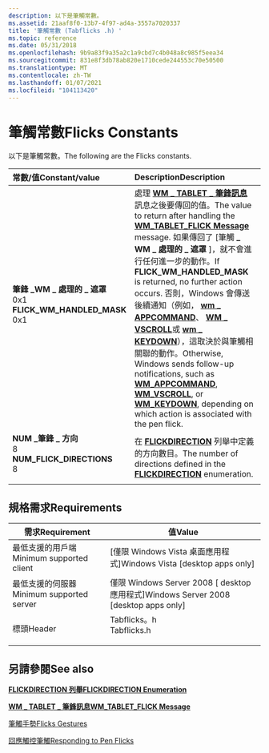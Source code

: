 ```yaml
---
description: 以下是筆觸常數。
ms.assetid: 21aaf8f0-13b7-4f97-ad4a-3557a7020337
title: '筆觸常數 (Tabflicks .h) '
ms.topic: reference
ms.date: 05/31/2018
ms.openlocfilehash: 9b9a83f9a35a2c1a9cbd7c4b048a8c985f5eea34
ms.sourcegitcommit: 831e8f3db78ab820e1710cede244553c70e50500
ms.translationtype: MT
ms.contentlocale: zh-TW
ms.lasthandoff: 01/07/2021
ms.locfileid: "104113420"
---
```

# <a name="flicks-constants"></a><span data-ttu-id="64d58-103">筆觸常數</span><span class="sxs-lookup"><span data-stu-id="64d58-103">Flicks Constants</span></span>

<span data-ttu-id="64d58-104">以下是筆觸常數。</span><span class="sxs-lookup"><span data-stu-id="64d58-104">The following are the Flicks constants.</span></span>



| <span data-ttu-id="64d58-105">常數/值</span><span class="sxs-lookup"><span data-stu-id="64d58-105">Constant/value</span></span>                                                                                                                                                                                                                                   | <span data-ttu-id="64d58-106">Description</span><span class="sxs-lookup"><span data-stu-id="64d58-106">Description</span></span>                                                                                                                                                                                                                                                                                                                                                                                                                                                           |
|:-------------------------------------------------------------------------------------------------------------------------------------------------------------------------------------------------------------------------------------------------|:----------------------------------------------------------------------------------------------------------------------------------------------------------------------------------------------------------------------------------------------------------------------------------------------------------------------------------------------------------------------------------------------------------------------------------------------------------------------|
| <span id="FLICK_WM_HANDLED_MASK"></span><span id="flick_wm_handled_mask"></span><dl> <span data-ttu-id="64d58-107"><dt>**筆鋒 \_WM \_ 處理的 \_ 遮罩**</dt> <dt>0x1</dt></span><span class="sxs-lookup"><span data-stu-id="64d58-107"><dt>**FLICK\_WM\_HANDLED\_MASK**</dt> <dt>0x1</dt></span></span> </dl> | <span data-ttu-id="64d58-108">處理 [**WM \_ TABLET \_ 筆鋒訊息**](wm-tablet-flick-message.md) 訊息之後要傳回的值。</span><span class="sxs-lookup"><span data-stu-id="64d58-108">The value to return after handling the [**WM\_TABLET\_FLICK Message**](wm-tablet-flick-message.md) message.</span></span> <span data-ttu-id="64d58-109">如果傳回了 [筆觸 **\_ WM \_ 處理的 \_ 遮罩** ]，就不會進行任何進一步的動作。</span><span class="sxs-lookup"><span data-stu-id="64d58-109">If **FLICK\_WM\_HANDLED\_MASK** is returned, no further action occurs.</span></span> <span data-ttu-id="64d58-110">否則，Windows 會傳送後續通知（例如， [**wm \_ APPCOMMAND**](/windows/desktop/inputdev/wm-appcommand)、 [**WM \_ VSCROLL**](/windows/desktop/Controls/wm-vscroll)或 [**wm \_ KEYDOWN**](/windows/desktop/inputdev/wm-keydown)），這取決於與筆觸相關聯的動作。</span><span class="sxs-lookup"><span data-stu-id="64d58-110">Otherwise, Windows sends follow-up notifications, such as [**WM\_APPCOMMAND**](/windows/desktop/inputdev/wm-appcommand), [**WM\_VSCROLL**](/windows/desktop/Controls/wm-vscroll), or [**WM\_KEYDOWN**](/windows/desktop/inputdev/wm-keydown), depending on which action is associated with the pen flick.</span></span> <br/> |
| <span id="NUM_FLICK_DIRECTIONS"></span><span id="num_flick_directions"></span><dl> <span data-ttu-id="64d58-111"><dt>**NUM \_筆鋒 \_ 方向**</dt> <dt>8</dt></span><span class="sxs-lookup"><span data-stu-id="64d58-111"><dt>**NUM\_FLICK\_DIRECTIONS**</dt> <dt>8</dt></span></span> </dl>       | <span data-ttu-id="64d58-112">在 [**FLICKDIRECTION**](/windows/desktop/api/tabflicks/ne-tabflicks-flickdirection) 列舉中定義的方向數目。</span><span class="sxs-lookup"><span data-stu-id="64d58-112">The number of directions defined in the [**FLICKDIRECTION**](/windows/desktop/api/tabflicks/ne-tabflicks-flickdirection) enumeration.</span></span><br/>                                                                                                                                                                                                                                                                                                                                                              |



## <a name="requirements"></a><span data-ttu-id="64d58-113">規格需求</span><span class="sxs-lookup"><span data-stu-id="64d58-113">Requirements</span></span>



| <span data-ttu-id="64d58-114">需求</span><span class="sxs-lookup"><span data-stu-id="64d58-114">Requirement</span></span> | <span data-ttu-id="64d58-115">值</span><span class="sxs-lookup"><span data-stu-id="64d58-115">Value</span></span> |
|-------------------------------------|----------------------------------------------------------------------------------------|
| <span data-ttu-id="64d58-116">最低支援的用戶端</span><span class="sxs-lookup"><span data-stu-id="64d58-116">Minimum supported client</span></span><br/> | <span data-ttu-id="64d58-117">\[僅限 Windows Vista 桌面應用程式\]</span><span class="sxs-lookup"><span data-stu-id="64d58-117">Windows Vista \[desktop apps only\]</span></span><br/>                                         |
| <span data-ttu-id="64d58-118">最低支援的伺服器</span><span class="sxs-lookup"><span data-stu-id="64d58-118">Minimum supported server</span></span><br/> | <span data-ttu-id="64d58-119">僅限 Windows Server 2008 \[ desktop 應用程式\]</span><span class="sxs-lookup"><span data-stu-id="64d58-119">Windows Server 2008 \[desktop apps only\]</span></span><br/>                                   |
| <span data-ttu-id="64d58-120">標頭</span><span class="sxs-lookup"><span data-stu-id="64d58-120">Header</span></span><br/>                   | <dl> <span data-ttu-id="64d58-121"><dt>Tabflicks。h</dt></span><span class="sxs-lookup"><span data-stu-id="64d58-121"><dt>Tabflicks.h</dt></span></span> </dl> |



## <a name="see-also"></a><span data-ttu-id="64d58-122">另請參閱</span><span class="sxs-lookup"><span data-stu-id="64d58-122">See also</span></span>

<dl> <dt>

[<span data-ttu-id="64d58-123">**FLICKDIRECTION 列舉**</span><span class="sxs-lookup"><span data-stu-id="64d58-123">**FLICKDIRECTION Enumeration**</span></span>](/windows/desktop/api/tabflicks/ne-tabflicks-flickdirection)
</dt> <dt>

[<span data-ttu-id="64d58-124">**WM \_ TABLET \_ 筆鋒訊息**</span><span class="sxs-lookup"><span data-stu-id="64d58-124">**WM\_TABLET\_FLICK Message**</span></span>](wm-tablet-flick-message.md)
</dt> <dt>

[<span data-ttu-id="64d58-125">筆觸手勢</span><span class="sxs-lookup"><span data-stu-id="64d58-125">Flicks Gestures</span></span>](flicks-gestures.md)
</dt> <dt>

<span data-ttu-id="64d58-126">[回應觸控筆觸](/previous-versions//dd356077(v=vs.85))</span><span class="sxs-lookup"><span data-stu-id="64d58-126">[Responding to Pen Flicks](/previous-versions//dd356077(v=vs.85))</span></span>
</dt> </dl>

 

